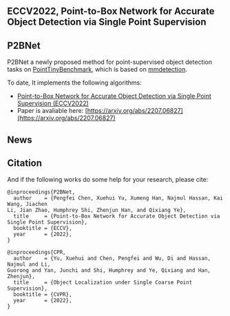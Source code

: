 ## ECCV2022, Point-to-Box Network for Accurate Object Detection via Single Point Supervision
P2BNet
--------------

P2BNet a newly proposed method for point-supervised object detection tasks on [PointTinyBenchmark](https://github.com/ucas-vg/PointTinyBenchmark), which is based on [mmdetection](https://github.com/open-mmlab/mmdetection). 

To date, It implements the following algorithms:
* [Point-to-Box Network for Accurate Object Detection via Single Point Supervision (ECCV2022)](TOV_mmdetection/README.md)
* Paper is avaliable here: [https://arxiv.org/abs/2207.06827](https://arxiv.org/abs/2207.06827)

## News

## Citation

And if the following works do some help for your research, please cite:
```
@inproceedings{P2BNet,
  author    = {Pengfei Chen, Xuehui Yu, Xumeng Han, Najmul Hassan, Kai Wang, Jiachen
Li, Jian Zhao, Humphrey Shi, Zhenjun Han, and Qixiang Ye},
  title     = {Point-to-Box Network for Accurate Object Detection via Single Point Supervision},
  booktitle = {ECCV},
  year      = {2022},
}
```
```
@inproceedings{CPR,
  author    = {Yu, Xuehui and Chen, Pengfei and Wu, Di and Hassan, Najmul and Li,
Guorong and Yan, Junchi and Shi, Humphrey and Ye, Qixiang and Han, Zhenjun},
  title     = {Object Localization under Single Coarse Point Supervision},
  booktitle = {CVPR},
  year      = {2022},
}
```
